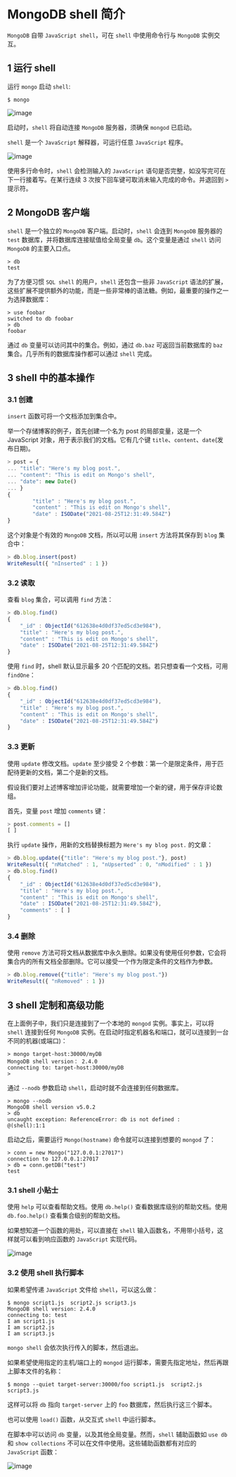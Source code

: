# MongoDB shell 简介

`MongoDB` 自带 `JavaScript shell`，可在 `shell` 中使用命令行与 `MongoDB` 实例交互。

## 1 运行 shell

运行 `mongo` 启动 `shell`:

```shell
$ mongo
```

![image](https://github.com/TomatoZ7/notes-of-tz/blob/master/nosql/MongoDB/images/mongo_shell_1.jpg)

启动时，`shell` 将自动连接 `MongoDB` 服务器，须确保 `mongod` 已启动。

`shell` 是一个 `JavaScript` 解释器，可运行任意 `JavaScript` 程序。

![image](https://github.com/TomatoZ7/notes-of-tz/blob/master/nosql/MongoDB/images/mongo_shell_2.jpg)

使用多行命令时，`shell` 会检测输入的 `JavaScript` 语句是否完整，如没写完可在下一行接着写。在某行连续 3 次按下回车键可取消未输入完成的命令。并退回到 `>` 提示符。

## 2 MongoDB 客户端

`shell` 是一个独立的 `MongoDB` 客户端。启动时，`shell` 会连到 `MongoDB` 服务器的 `test` 数据库，并将数据库连接赋值给全局变量 `db`。这个变量是通过 `shell` 访问 `MongoDB` 的主要入口点。

```shell
> db
test
```

为了方便习惯 `SQL shell` 的用户，`shell` 还包含一些非 `JavaScript` 语法的扩展，这些扩展不提供额外的功能，而是一些非常棒的语法糖。例如，最重要的操作之一为选择数据库：

```shell
> use foobar
switched to db foobar
> db
foobar
```

通过 `db` 变量可以访问其中的集合。例如，通过 `db.baz` 可返回当前数据库的 `baz` 集合。几乎所有的数据库操作都可以通过 `shell` 完成。

## 3 shell 中的基本操作

### 3.1 创建

`insert` 函数可将一个文档添加到集合中。

举一个存储博客的例子，首先创建一个名为 post 的局部变量，这是一个 JavaScript 对象，用于表示我们的文档。它有几个键 `title`、`content`、`date`(发布日期)。

```js
> post = {
... "title": "Here's my blog post.",
... "content": "This is edit on Mongo's shell",
... "date": new Date()
... }
{
        "title" : "Here's my blog post.",
        "content" : "This is edit on Mongo's shell",
        "date" : ISODate("2021-08-25T12:31:49.584Z")
}
```

这个对象是个有效的 `MongoDB` 文档，所以可以用 `insert` 方法将其保存到 `blog` 集合中：

```js
> db.blog.insert(post)
WriteResult({ "nInserted" : 1 })
```

### 3.2 读取

查看 `blog` 集合，可以调用 `find` 方法：

```js
> db.blog.find()
{ 
    "_id" : ObjectId("612638e4d0df37ed5cd3e984"), 
    "title" : "Here's my blog post.", 
    "content" : "This is edit on Mongo's shell", 
    "date" : ISODate("2021-08-25T12:31:49.584Z") 
}
```

使用 `find` 时，shell 默认显示最多 20 个匹配的文档。若只想查看一个文档，可用 `findOne`：

```js
> db.blog.find()
{ 
    "_id" : ObjectId("612638e4d0df37ed5cd3e984"), 
    "title" : "Here's my blog post.", 
    "content" : "This is edit on Mongo's shell", 
    "date" : ISODate("2021-08-25T12:31:49.584Z") 
}
```

### 3.3 更新

使用 `update` 修改文档。`update` 至少接受 2 个参数：第一个是限定条件，用于匹配待更新的文档，第二个是新的文档。

假设我们要对上述博客增加评论功能，就需要增加一个新的键，用于保存评论数组。

首先，变量 `post` 增加 `comments` 键：

```js
> post.comments = []
[ ]
```

执行 `update` 操作，用新的文档替换标题为 `Here's my blog post.` 的文章：

```js
> db.blog.update({"title": "Here's my blog post."}, post)
WriteResult({ "nMatched" : 1, "nUpserted" : 0, "nModified" : 1 })
> db.blog.find()
{ 
    "_id" : ObjectId("612638e4d0df37ed5cd3e984"), 
    "title" : "Here's my blog post.", 
    "content" : "This is edit on Mongo's shell", 
    "date" : ISODate("2021-08-25T12:31:49.584Z"), 
    "comments" : [ ]
}
```

### 3.4 删除

使用 `remove` 方法可将文档从数据库中永久删除。如果没有使用任何参数，它会将集合内的所有文档全部删除。它可以接受一个作为限定条件的文档作为参数。

```js
> db.blog.remove({"title": "Here's my blog post."})
WriteResult({ "nRemoved" : 1 })
```


## 3 shell 定制和高级功能

在上面例子中，我们只是连接到了一个本地的 `mongod` 实例。事实上，可以将 `shell` 连接到任何 `MongoDB` 实例。在启动时指定机器名和端口，就可以连接到一台不同的机器(或端口)：

```shell
> mongo target-host:30000/myDB
MongoDB shell version： 2.4.0
connecting to: target-host:30000/myDB
>
```

通过 `--nodb` 参数启动 `shell`，启动时就不会连接到任何数据库。

```shell
> mongo --nodb
MongoDB shell version v5.0.2
> db
uncaught exception: ReferenceError: db is not defined :
@(shell):1:1
```

启动之后，需要运行 `Mongo(hostname)` 命令就可以连接到想要的 `mongod` 了：

```shell
> conn = new Mongo("127.0.0.1:27017")
connection to 127.0.0.1:27017
> db = conn.getDB("test")
test
```

### 3.1 shell 小贴士

使用 `help` 可以查看帮助文档。使用 `db.help()` 查看数据库级别的帮助文档。使用 `db.foo.help()` 查看集合级别的帮助文档。

如果想知道一个函数的用处，可以直接在 `shell` 输入函数名，不用带小括号，这样就可以看到响应函数的 `JavaScript` 实现代码。

![image](https://github.com/TomatoZ7/notes-of-tz/blob/master/nosql/MongoDB/images/mongo_shell_3.jpg)

### 3.2 使用 shell 执行脚本

如果希望传递 `JavaScript` 文件给 `shell`，可以这么做：

```shell
$ mongo script1.js  script2.js script3.js
MongoDB shell version: 2.4.0
connecting to: test
I am script1.js
I am script2.js
I am script3.js
```

`mongo shell` 会依次执行传入的脚本，然后退出。

如果希望使用指定的主机/端口上的 `mongod` 运行脚本，需要先指定地址，然后再跟上脚本文件的名称：

```shell
$ mongo --quiet target-server:30000/foo script1.js  script2.js script3.js
```

这样可以将 `db` 指向 `target-server` 上的 `foo` 数据库，然后执行这三个脚本。

也可以使用 `load()` 函数，从交互式 `shell` 中运行脚本。

在脚本中可以访问 `db` 变量，以及其他全局变量。然而，`shell` 辅助函数如 `use db` 和 `show collections` 不可以在文件中使用。这些辅助函数都有对应的 `JavaScript` 函数：

![image](https://github.com/TomatoZ7/notes-of-tz/blob/master/nosql/MongoDB/images/mongo_shell_4.jpg)

<!-- 95 -->